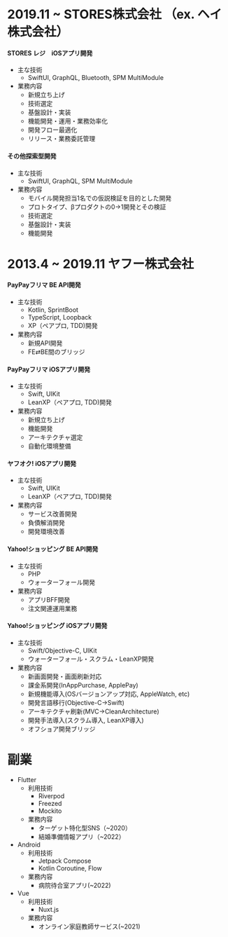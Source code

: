 # 2019.11 ~ STORES株式会社 （ex. ヘイ株式会社）

#### STORES レジ　iOSアプリ開発

- 主な技術
  - SwiftUI, GraphQL, Bluetooth, SPM MultiModule
- 業務内容
  - 新規立ち上げ
  - 技術選定
  - 基盤設計・実装
  - 機能開発・運用・業務効率化
  - 開発フロー最適化
  - リリース・業務委託管理

#### その他探索型開発

- 主な技術
  - SwiftUI, GraphQL, SPM MultiModule
- 業務内容
  - モバイル開発担当1名での仮説検証を目的とした開発
  - プロトタイプ、βプロダクトの0→1開発とその検証
  - 技術選定
  - 基盤設計・実装
  - 機能開発

# 2013.4 ~ 2019.11 ヤフー株式会社

#### PayPayフリマ BE API開発

- 主な技術
  - Kotlin, SprintBoot
  - TypeScript, Loopback
  - XP（ペアプロ, TDD)開発
- 業務内容
  - 新規API開発
  - FE⇄BE間のブリッジ

#### PayPayフリマ iOSアプリ開発

- 主な技術
  - Swift, UIKit
  - LeanXP（ペアプロ, TDD)開発
- 業務内容
  - 新規立ち上げ
  - 機能開発
  - アーキテクチャ選定
  - 自動化環境整備

#### ヤフオク! iOSアプリ開発

- 主な技術
  - Swift, UIKit
  - LeanXP（ペアプロ, TDD)開発
- 業務内容
  - サービス改善開発
  - 負債解消開発
  - 開発環境改善

#### Yahoo!ショッピング BE API開発

- 主な技術
  - PHP
  - ウォーターフォール開発
- 業務内容
  - アプリBFF開発
  - 注文関連運用業務

#### Yahoo!ショッピング iOSアプリ開発

- 主な技術
  - Swift/Objective-C, UIKit
  - ウォーターフォール・スクラム・LeanXP開発
- 業務内容
  - 新画面開発・画面刷新対応
  - 課金系開発(InAppPurchase, ApplePay)
  - 新規機能導入(OSバージョンアップ対応, AppleWatch, etc)
  - 開発言語移行(Objective-C→Swift)
  - アーキテクチャ刷新(MVC→CleanArchitecture)
  - 開発手法導入(スクラム導入, LeanXP導入)
  - オフショア開発ブリッジ

# 副業

- Flutter
  - 利用技術
    - Riverpod
    - Freezed
    - Mockito
  - 業務内容
    - ターゲット特化型SNS（~2020）
    - 結婚準備情報アプリ（~2022）
- Android
  - 利用技術
    - Jetpack Compose
    - Kotlin Coroutine, Flow
  - 業務内容
    - 病院待合室アプリ(~2022)
- Vue
  - 利用技術
    - Nuxt.js
  - 業務内容
    - オンライン家庭教師サービス(~2021)
